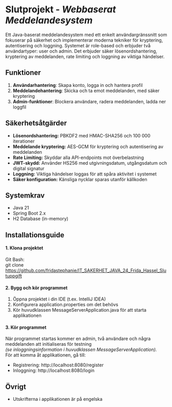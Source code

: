 # Slutprojekt - <i>Webbaserat Meddelandesystem</i>

Ett Java-baserat meddelandesystem med ett enkelt användargränssnitt som fokuserar på säkerhet och implementerar moderna tekniker för kryptering, autentisering och loggning. Systemet är role-based och erbjuder två användartyper: user och admin. Det erbjuder säker lösenordshantering, kryptering av meddelanden, rate limiting och loggning av viktiga händelser.

## Funktioner
1. **Användarhantering**: Skapa konto, logga in och hantera profil
2. **Meddelandehantering**: Skicka och ta emot meddelanden, med säker kryptering
3. **Admin-funktioner**: Blockera användare, radera meddelanden, ladda ner loggfil

## Säkerhetsåtgärder
- **Lösenordshantering:** PBKDF2 med HMAC-SHA256 och 100 000 iterationer
- **Meddelande kryptering:** AES-GCM för kryptering och autentisering av meddelanden
- **Rate Limiting:** Skyddar alla API-endpoints mot överbelastning
- **JWT-skydd:** Använder HS256 med utgivningsdatum, utgångsdatum och digital signatur
- **Loggning:** Viktiga händelser loggas för att spåra aktivitet i systemet
- **Säker konfiguration:** Känsliga nycklar sparas utanför källkoden

## Systemkrav
- Java 21
- Spring Boot 2.x
- H2 Database (in-memory)

## Installationsguide
#### 1. Klona projektet
Git Bash:<br>
git clone https://github.com/fridastephanie/IT_SAKERHET_JAVA_24_Frida_Hassel_Slutuppgift
#### 2. Bygg och kör programmet
1. Öppna projektet i din IDE (t.ex. IntelliJ IDEA)
2. Konfigurera application.properties om det behövs
3. Kör huvudklassen MessageServerApplication.java för att starta applikationen
#### 3. Kör programmet
När programmet startas kommer en admin, två användare och några meddelanden att initialiseras för testning <br>*(se inloggningsinformation i huvudklassen MessageServerApplication).* <br>För att komma åt applikationen, gå till:
- Registrering: http://localhost:8080/register
- Inloggning: http://localhost:8080/login

## Övrigt
- Utskrifterna i applikationen är på engelska
